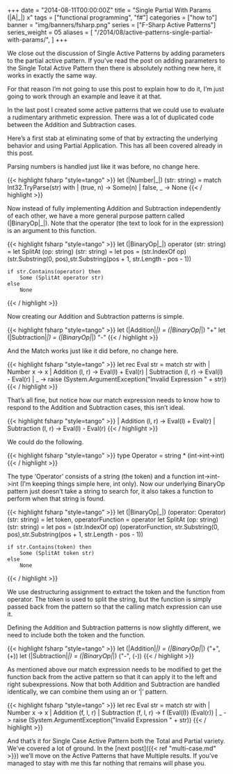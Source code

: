 +++
date = "2014-08-11T00:00:00Z"
title = "Single Partial With Params (|A|_|) x"
tags = ["functional programming", "f#"]
categories = ["how to"]
banner = "img/banners/fsharp.png" 
series = ["F-Sharp Active Patterns"]
series_weight = 05
aliases = [
    "/2014/08/active-patterns-single-partial-with-params/",
]
+++

We close out the discussion of Single Active Patterns by adding parameters to the partial active pattern. If you’ve read the post on adding parameters to the Single Total Active Pattern then there is absolutely nothing new here, it works in exactly the same way.

For that reason I’m not going to use this post to explain how to do it, I’m just going to work through an example and leave it at that.

In the last post I created some active patterns that we could use to evaluate a rudimentary arithmetic expression. There was a lot of duplicated code between the Addition and Subtraction cases.

Here’s a first stab at eliminating some of that by extracting the underlying behavior and using Partial Application. This has all been covered already in this post.

Parsing numbers is handled just like it was before, no change here.

{{< highlight fsharp "style=tango" >}}
let (|Number|_|) (str: string) =
    match Int32.TryParse(str) with
    | (true, n) -> Some(n)
    | false, _ -> None
{{< / highlight >}}

Now instead of fully implementing Addition and Subtraction independently of each other, we have a more general purpose pattern called (|BinaryOp|_|). Note that the operator (the text to look for in the expression) is an argument to this function.

{{< highlight fsharp "style=tango" >}}
let (|BinaryOp|_|) operator (str: string) =
    let SplitAt (op: string) (str: string) =
        let pos = (str.IndexOf op)
        (str.Substring(0, pos),str.Substring(pos + 1, str.Length - pos - 1))

    if str.Contains(operator) then
        Some (SplitAt operator str)
    else
        None
{{< / highlight >}}

Now creating our Addition and Subtraction patterns is simple.

{{< highlight fsharp "style=tango" >}}
let (|Addition|_|) = (|BinaryOp|_|) "+"
let (|Subtraction|_|) = (|BinaryOp|_|) "-"
{{< / highlight >}}

And the Match works just like it did before, no change here.

{{< highlight fsharp "style=tango" >}}
let rec Eval str =
    match str with
    | Number x -> x
    | Addition (l, r) -> Eval(l) + Eval(r)
    | Subtraction (l, r) -> Eval(l) - Eval(r)
    | _ -> raise (System.ArgumentException("Invalid Expression " + str))
{{< / highlight >}}

That’s all fine, but notice how our match expression needs to know how to respond to the Addition and Subtraction cases, this isn’t ideal.

{{< highlight fsharp "style=tango" >}}
| Addition (l, r) -> Eval(l) + Eval(r)
| Subtraction (l, r) -> Eval(l) - Eval(r)
{{< / highlight >}}

We could do the following.

{{< highlight fsharp "style=tango" >}}
type Operator = string * (int->int->int)
{{< / highlight >}}

The type ‘Operator’ consists of a string (the token) and a function int->int->int (I’m keeping things simple here, int only). Now our underlying BinaryOp pattern just doesn’t take a string to search for, it also takes a function to perform when that string is found.

{{< highlight fsharp "style=tango" >}}
let (|BinaryOp|_|) (operator: Operator) (str: string) =
    let token, operatorFunction = operator
    let SplitAt (op: string) (str: string) =
        let pos = (str.IndexOf op)
        (operatorFunction, str.Substring(0, pos),str.Substring(pos + 1, str.Length - pos - 1))

    if str.Contains(token) then
        Some (SplitAt token str)
    else
        None
{{< / highlight >}}

We use destructuring assignment to extract the token and the function from operator. The token is used to split the string, but the function is simply passed back from the pattern so that the calling match expression can use it.

Defining the Addition and Subtraction patterns is now slightly different, we need to include both the token and the function.

{{< highlight fsharp "style=tango" >}}
let (|Addition|_|) = (|BinaryOp|_|) ("+", (+))
let (|Subtraction|_|) = (|BinaryOp|_|) ("-", (-))
{{< / highlight >}}

As mentioned above our match expression needs to be modified to get the function back from the active pattern so that it can apply it to the left and right subexpressions. Now that both Addition and Subtraction are handled identically, we can combine them using an or ‘|’ pattern.

{{< highlight fsharp "style=tango" >}}
let rec Eval str =
    match str with
    | Number x -> x
    | Addition (f, l, r) | Subtraction (f, l, r)
            -> f (Eval(l)) (Eval(r))
    | _ -> raise (System.ArgumentException("Invalid Expression " + str))
{{< / highlight >}}

And that’s it for Single Case Active Pattern both the Total and Partial variety. We’ve covered a lot of ground. In the [next post]({{< ref "multi-case.md" >}}) we’ll move on the Active Patterns that have Multiple results. If you’ve managed to stay with me this far nothing that remains will phase you.

